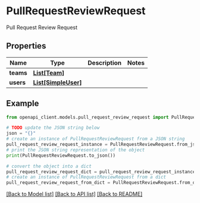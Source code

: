 # PullRequestReviewRequest

Pull Request Review Request

## Properties

Name | Type | Description | Notes
------------ | ------------- | ------------- | -------------
**teams** | [**List[Team]**](Team.md) |  | 
**users** | [**List[SimpleUser]**](SimpleUser.md) |  | 

## Example

```python
from openapi_client.models.pull_request_review_request import PullRequestReviewRequest

# TODO update the JSON string below
json = "{}"
# create an instance of PullRequestReviewRequest from a JSON string
pull_request_review_request_instance = PullRequestReviewRequest.from_json(json)
# print the JSON string representation of the object
print(PullRequestReviewRequest.to_json())

# convert the object into a dict
pull_request_review_request_dict = pull_request_review_request_instance.to_dict()
# create an instance of PullRequestReviewRequest from a dict
pull_request_review_request_from_dict = PullRequestReviewRequest.from_dict(pull_request_review_request_dict)
```
[[Back to Model list]](../README.md#documentation-for-models) [[Back to API list]](../README.md#documentation-for-api-endpoints) [[Back to README]](../README.md)


